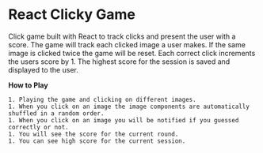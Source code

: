 
# React Clicky Game

Click game built with React to track clicks and present the user with a score. The game will track each clicked image a user makes. If the same image is clicked twice the game will be reset. Each correct click increments the users score by 1. The highest score for the session is saved and displayed to the user.

**How to Play**

    1. Playing the game and clicking on different images.
    1. When you click on an image the image components are automatically shuffled in a random order.
    1. When you click on an image you will be notified if you guessed correctly or not.
    1. You will see the score for the current round.
    1. You can see high score for the current session.

